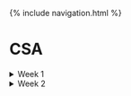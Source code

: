 {% include navigation.html %}

# CSA


<Details>
<summary>Week 1</summary>

## Week 1 - [Ticket](https://github.com/Chris-Ru/Chris-Ru.github.io/issues/2)

### (TPT) Study Group Challenge 1

Challenges:
    0. Sub-menu separates assignments into weeks.
    1. Add and delete elements in a queue.
    2. Merge 2 queues into an ordered fashion.
    3. Reverse a queue using a stack.

### [Tri 3: Tech Talk 1: Linked Lists Part 2](https://github.com/nighthawkcoders/nighthawk_csa/wiki/Tri-3:-Tech-Talk-1:-Linked-Lists-Part-2)

Linked List - Connects Objects to each other

```Java
import java.util.LinkedList;

LinkedList<String> myLinkedList = new LinkedList<String>();
myLinkedList.add("Above");
myLinkedList.add("Blob");
System.out.println(myLinkedList);
```



Generic T - Putting a Class inside an Array? {}

Iterable Interface - For each loop through... a Linked List?

Queue - Built on top of a List (FIRST IN FIRST OUT)
* (processes this one ->) above -> blob -> cup -> drip -> john -> leek -> nay -> ro -> wee -> null (<- add stuff here)
  * To add elements, add to head (queuing)
  * To delete elements, remove from tail (dequeue)

Stack - Also built on top of a List (LAST IN FIRST OUT)
* above (<- processes this one, new elements are also added here, like a stack of plates)
  * blob
  * cup
  * drip
  * john
  * leek
  * nay
  * ro
  * wee

Challenge 2 Hint: dequeue and requeue

nil - null


implements vs. extends
* 'implements' has no definition? usually from interface
  * extends

Generic T - You can put whatever data type you wish into the LinkedList. Once a data type is put in, the entire LinkedList becomes (uses) that data type.
```Java
public class Queue<T> implements Iterable<T> {
    LinkedList<T> head, tail;
    // Rest of implementation not shown...
}
```

Double sided Linked List
* Previous Node
  * and Next Node
  * null <- above <-> blob <-> cup -> null


</Details>









<details>
<summary>Week 2</summary>

## Week 2 - [Ticket](https://github.com/Chris-Ru/Chris-Ru.github.io/issues/3)

### (TPT) Study Group Challenge 2

Assignment:
1. Build a calculator to process expressions and ultimately change RPN to a calculation.
   1. Build in Power of operator ^: 2 ^ 1 = 2, 2 ^ 2 = 4, 2 ^ 3 = 8
   2. Extra credit. Build variable assignment and evaluation into your expressions (a = 2; a + 1).
   3. Extra credit. Investigate Wikipedia article and pseudo code and try adding a SQRT(). Try building Pythagoras expression.

### [Tri 3: Tech Talk 2: Calculator](https://github.com/nighthawkcoders/nighthawk_csa/wiki/Tri-3:-Tech-Talk-2:-Calculator)

Math Symbols:
* PEMDAS, each operator has its own precedence (priority)
  * Add exponent ^ operator with priority 3
```Java
// Helper definition for supported operators
    private final Map<String, Integer> OPERATORS = new HashMap<>();
    {
        // Map<"token", precedence> 
        OPERATORS.put("*", 3);
        OPERATORS.put("/", 3);
        OPERATORS.put("%", 3);
        OPERATORS.put("+", 4);
        OPERATORS.put("-", 4);
    }
```

Math Original Expression (String):
```Java
2 + 2
4 * 6 + 3
5 + 1 * 8
(7 + 5) * 9
```

Tokenization (Array):
```Java
[2, +, 2]
[4, *, 6, +, 3]
[5, +, 1, *, 8]
[(, 7, +, 5, ), *, 9]
```

Reverse Polish Notation (Array, works well with Stack):
```Java
[2, 2, +]
[4, 6, *, 3, +]
[5, 1, 8, *, +]
[7, 5, +, 9, *]
```

[Youtube Video](https://www.youtube.com/watch?v=Wz85Hiwi5MY)
* Sorting the values within the Reverse Polish Notation arrayList
    * Is it an operator (+ - * / %)?
        * Is the existing operator of greater precedence?
            * Push to Stack
        * Else
            * Pop out operator underneath
            * Push to Stack
            * Push the popped operator back to Stack
    * Is it a seperator (" ")?
        * Skip it
    * Is it a number (1 2 3 4 5)?
        * Put it in a Queue

Result (Double):
```Java
4.0
27.0
13.0
108.0
```


### Challenge #1 + #2 + #4: RPN To Result, Power, Square Root
Calculator.java
```Java
public class Calculator {

    ...

    // Helper definition for supported operators
    private final Map<String, Integer> OPERATORS = new HashMap<>();
    {
        // Map<"token", precedence>
        OPERATORS.put("∜", 2);
        OPERATORS.put("∛", 2);
        OPERATORS.put("√", 2);
        OPERATORS.put("^", 2);
        OPERATORS.put("*", 3);
        OPERATORS.put("/", 3);
        OPERATORS.put("%", 3);
        OPERATORS.put("+", 4);
        OPERATORS.put("-", 4);
    }
    
    ...
    
    // Takes RPN and produces a final result
    private void rpnToResult()
    {
        // stack is used to hold calculation while using RPN rules for calculation
        Stack stack = new Stack();

        // reverse_polish is processed and ultimately used to produce final result
        for (String token : this.reverse_polish)
        {
            // If the token is a number push it onto the stack
            if (!isOperator(token))
            {
                stack.push(token);
            }
            else
            {
                // Pop the two top entries
                Double operand1 = Double.valueOf( (String)stack.pop() );
                Double operand0 = Double.valueOf( (String)stack.pop() );

                // Calculate intermediate results
                Double result;
                switch (token) {    // token is the operator
                    case "+":
                        result = operand0 + operand1;
                        break;
                    case "-":
                        result = operand0 - operand1;
                        break;
                    case "*":
                        result = operand0 * operand1;
                        break;
                    case "/":
                        result = operand0 / operand1;
                        break;
                    case "%":
                        result = operand0 % operand1;
                        break;
                    case "^":
                        result = Math.pow(operand0, operand1);
                        break;
                    
                    default:    //  replace this code with errors
                        result = 0.0;
                }

                // Push intermediate result back onto the stack
                stack.push( String.valueOf( result ));
            }
        }
        // Pop final result and set as final result for expression
        this.result = Double.valueOf((String)stack.pop());
    }
    
    ...
}
```

Called Variables initialized at beginning of file
```Java
    private static int a = 64;
    private static int b = 256;
    private static int c = 729;
    private static int d = 6561;
    private static int e = 8281;
    private static int p = 1;
    private static int q = 2;
    private static int r = 3;
    private static int s = 4;
    private static int t = 5;
    private static int u = 8;
    private static int v = 100;
    private static int w = 200;
    private static int x = 300;
    private static double y = 100.2;
    private static double z = 99.3;
```

CalculatorTester.java
```Java
        // GIVEN
        Calculator simpleMath = new Calculator(v + " + " + w + " * " + r);
        System.out.println("Simple Math\n" + simpleMath + "\n");

        Calculator parenthesisMath = new Calculator("(" + v + " + " + w + ")" + " * " + r);
        System.out.println("Parenthesis Math\n" + parenthesisMath + "\n");


        Calculator fractionMath = new Calculator(y + " - " +  z);
        System.out.println("Fraction Math\n" + fractionMath + "\n");


        Calculator moduloMath = new Calculator(x + " % " + w);
        System.out.println("Modulo Math\n" + moduloMath + "\n");


        Calculator divisionMath = new Calculator(x + " / " + w);
        System.out.println("Division Math\n" + divisionMath + "\n");


        Calculator multiplicationMath = new Calculator(x + " * " + w);
        System.out.println("Multiplication Math\n" + multiplicationMath + "\n");


        Calculator allMath = new Calculator(w + " % " + x + " + " + t + " + " + x + " / " + w + " + " + p + " * " + v);
        System.out.println("All Math\n" + allMath + "\n");

        
        Calculator allMath2 = new Calculator(w + " % " + "(" + x + " + " + t + " + " + x + ") " + "/ " + w + " + " + p + " * " + v);
        System.out.println("All Math2\n" + allMath2 + "\n");


        Calculator allMath3 = new Calculator(w + " % " + "(" + x + " + " + t + " + " + x + ")" + " / " + w + " + " + p + " * " + v);
        System.out.println("All Math3\n" + allMath3 + "\n" + "\n" + "\n");


        // EXPONENTIALS

        Calculator exp1Math = new Calculator(q + " ^ " +  p);
        System.out.println("Exponential Math\n" + exp1Math + "\n");
        

        Calculator exp2Math = new Calculator(q + " ^ " +  q);
        System.out.println("Exponential Math\n" + exp2Math + "\n");
        

        Calculator exp3Math = new Calculator(q + " ^ " +  r);
        System.out.println("Exponential Math\n" + exp3Math + "\n");
        

        Calculator exp4Math = new Calculator(u + " ^ " +  s);
        System.out.println("Exponential Math\n" + exp4Math + "\n" + "\n" + "\n");
```

</details>